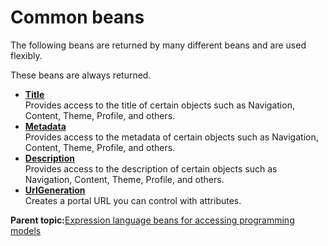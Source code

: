 # Common beans 

The following beans are returned by many different beans and are used flexibly.

These beans are always returned.

-   **[Title ](../dev-theme/themeopt_el_bean_title.md)**  
Provides access to the title of certain objects such as Navigation, Content, Theme, Profile, and others.
-   **[Metadata ](../dev-theme/themeopt_el_bean_meta.md)**  
Provides access to the metadata of certain objects such as Navigation, Content, Theme, Profile, and others.
-   **[Description ](../dev-theme/themeopt_el_bean_description.md)**  
Provides access to the description of certain objects such as Navigation, Content, Theme, Profile, and others.
-   **[UrlGeneration ](../dev-theme/themeopt_el_bean_url_gen.md)**  
Creates a portal URL you can control with attributes.

**Parent topic:**[Expression language beans for accessing programming models ](../dev-theme/themeopt_el_bean.md)

